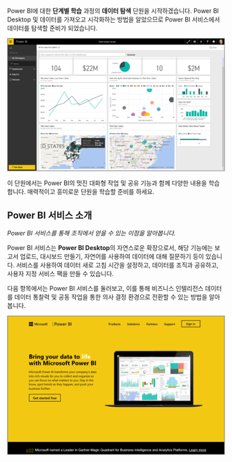Power BI에 대한 **단계별 학습** 과정의 **데이터 탐색** 단원을 시작하겠습니다. Power BI Desktop 및 데이터를 가져오고 시각화하는 방법을 알았으므로 Power BI 서비스에서 데이터를 탐색할 준비가 되었습니다.

![](media/4-0-intro-power-bi-service/4-0_2.png)

이 단원에서는 Power BI의 멋진 대화형 작업 및 공유 기능과 함께 다양한 내용을 학습합니다. 매력적이고 흥미로운 단원을 학습할 준비를 하세요.

## <a name="introduction-to-the-power-bi-service"></a>Power BI 서비스 소개
*Power BI 서비스를 통해 조직에서 얻을 수 있는 이점을 알아봅니다.*

Power BI 서비스는 **Power BI Desktop**의 자연스로운 확장으로서, 해당 기능에는 보고서 업로드, 대시보드 만들기, 자연어를 사용하여 데이터에 대해 질문하기 등이 있습니다. 서비스를 사용하여 데이터 새로 고침 시간을 설정하고, 데이터를 조직과 공유하고, 사용자 지정 서비스 팩을 만들 수 있습니다.

다음 항목에서는 Power BI 서비스를 둘러보고, 이를 통해 비즈니스 인텔리전스 데이터를 데이터 통찰력 및 공동 작업을 통한 의사 결정 환경으로 전환할 수 있는 방법을 알아봅니다.

![](media/4-0-intro-power-bi-service/4-0_1.png)

